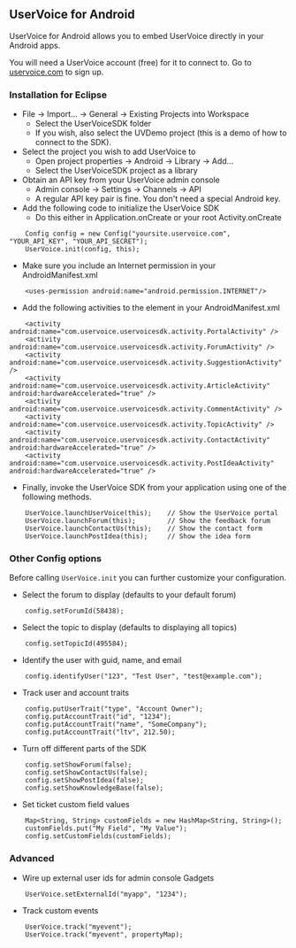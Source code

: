 ## UserVoice for Android

UserVoice for Android allows you to embed UserVoice directly in your Android apps.

You will need a UserVoice account (free) for it to connect to. Go to [uservoice.com](https://www.uservoice.com/plans/) to sign up.

### Installation for Eclipse

* File -> Import... -> General -> Existing Projects into Workspace
  * Select the UserVoiceSDK folder
  * If you wish, also select the UVDemo project (this is a demo of how to connect to the SDK).
* Select the project you wish to add UserVoice to
  * Open project properties -> Android -> Library -> Add...
  * Select the UserVoiceSDK project as a library
* Obtain an API key from your UserVoice admin console
  * Admin console -> Settings -> Channels -> API
  * A regular API key pair is fine. You don't need a special Android key.
* Add the following code to initialize the UserVoice SDK
  * Do this either in Application.onCreate or your root Activity.onCreate

```
    Config config = new Config("yoursite.uservoice.com", "YOUR_API_KEY", "YOUR_API_SECRET");
    UserVoice.init(config, this);
```

* Make sure you include an Internet permission in your AndroidManifest.xml

```
    <uses-permission android:name="android.permission.INTERNET"/>
```

* Add the following activities to the <application> element in your AndroidManifest.xml

```
    <activity android:name="com.uservoice.uservoicesdk.activity.PortalActivity" />
    <activity android:name="com.uservoice.uservoicesdk.activity.ForumActivity" />
    <activity android:name="com.uservoice.uservoicesdk.activity.SuggestionActivity" />
    <activity android:name="com.uservoice.uservoicesdk.activity.ArticleActivity" android:hardwareAccelerated="true" />
    <activity android:name="com.uservoice.uservoicesdk.activity.CommentActivity" />
    <activity android:name="com.uservoice.uservoicesdk.activity.TopicActivity" />
    <activity android:name="com.uservoice.uservoicesdk.activity.ContactActivity" android:hardwareAccelerated="true" />
    <activity android:name="com.uservoice.uservoicesdk.activity.PostIdeaActivity" android:hardwareAccelerated="true" />
```

* Finally, invoke the UserVoice SDK from your application using one of the following methods.

```
    UserVoice.launchUserVoice(this);    // Show the UserVoice portal
    UserVoice.launchForum(this);        // Show the feedback forum
    UserVoice.launchContactUs(this);    // Show the contact form
    UserVoice.launchPostIdea(this);     // Show the idea form
```

### Other Config options

Before calling `UserVoice.init` you can further customize your configuration.

* Select the forum to display (defaults to your default forum)

```
    config.setForumId(58438);
```

* Select the topic to display (defaults to displaying all topics)

```
    config.setTopicId(495584);
```

* Identify the user with guid, name, and email

```
    config.identifyUser("123", "Test User", "test@example.com");
```

* Track user and account traits

```
    config.putUserTrait("type", "Account Owner");
    config.putAccountTrait("id", "1234");
    config.putAccountTrait("name", "SomeCompany");
    config.putAccountTrait("ltv", 212.50);
```

* Turn off different parts of the SDK

```
    config.setShowForum(false);
    config.setShowContactUs(false);
    config.setShowPostIdea(false);
    config.setShowKnowledgeBase(false);
```

* Set ticket custom field values

```
    Map<String, String> customFields = new HashMap<String, String>();
    customFields.put("My Field", "My Value");
    config.setCustomFields(customFields);
```

### Advanced

* Wire up external user ids for admin console Gadgets

```
    UserVoice.setExternalId("myapp", "1234");
```

* Track custom events

```
    UserVoice.track("myevent");
    UserVoice.track("myevent", propertyMap);
```
